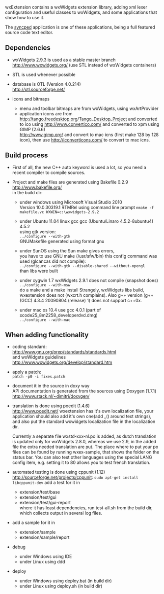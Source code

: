 wxExtension contains a wxWidgets extension library, adding xml lexer 
configuration and useful classes to wxWidgets, 
and some applications that show how to use it.

The <a href="http://antonvw.github.com/syncped/">syncped</a> application is 
one of these applications, being a full featured source code text editor. 

## Dependencies

- wxWidgets 2.9.3 is used as a stable master branch  
  http://www.wxwidgets.org/ (use STL instead of wxWidgets containers)

- STL is used whenever possible 

- database is OTL (Version 4.0.214)  
  http://otl.sourceforge.net/

- icons and bitmaps
  - menu and toolbar bitmaps are from wxWidgets, using wxArtProvider
  - application icons are from
  http://tango.freedesktop.org/Tango_Desktop_Project
  and converted to ico using
  http://www.convertico.com/
  and converted to xpm using GIMP (2.6.6)    
  http://www.gimp.org/
  and convert to mac icns (first make 128 by 128 icon),
  then use http://iconverticons.com/ to convert to mac icns.

## Build process

- First of all, the new C++ auto keyword is used a lot, so
you need a recent compiler to compile sources.

- Project and make files are generated using Bakefile 0.2.9  
  http://www.bakefile.org/  
  in the build dir:
  - under windows using Microsoft Visual Studio 2010  
    Version 10.0.30319.1 RTMRel using command line prompt
      `nmake -f makefile.vc WXWIN=c:\wxwidgets-2.9.2`
      
  - under Ubuntu 11.04 linux gcc gcc (Ubuntu/Linaro 4.5.2-8ubuntu4) 4.5.2  
    using gtk version:  
      `../configure --with-gtk`  
    GNUMakefile generated using format gnu
  
  - under SunOS using the Sun make gives errors,  
    you have to use GNU make (/usr/sfw/bin)
    this config command was used (glcancas did not compile):  
      `../configure --with-gtk --disable-shared --without-opengl`  
    than libs were built
  
  - under cygwin 1.7 wxWidgets 2.9.1 does not compile (snapshot does)  
      `../configure --with-msw`  
    do a make and a make install
    Strangely, wxWidgets libs build, wxextension does not (wxcrt.h complains).
    Also g++ version (g++ (GCC) 4.3.4 20090804 (release) 1) does not support c++0x.
      
  - under mac os 10.4 use gcc 4.0.1 (part of xcode25_8m2258_developerdvd.dmg)  
      `../configure --with-mac`
  
## When adding functionality

- coding standard:  
  http://www.gnu.org/prep/standards/standards.html  
  and wxWidgets guidelines  
  http://www.wxwidgets.org/develop/standard.htm

- apply a patch:  
    `patch -p0 -i fixes.patch`

- document it in the source in doxy way  
  API documentation is generated from the sources using Doxygen (1.7.1)
  http://www.stack.nl/~dimitri/doxygen/

- translation is done using poedit (1.4.6)  
  http://www.poedit.net/
  wxextension has it's own localization file, your application should
  also add it's own one(add _() around text strings), 
  and also put the standard wxwidgets localization file
  in the localization dir.  

  Currently a separate file wxstd-xxx-nl.po is added, as dutch translation
  is updated only for wxWidgets 2.8.0, whereas we use 2.9, in the added file
  the extra needed translation are put. 
  The place where to put your po files can be found by running wxex-sample,
  that shows the folder on the status bar. 
  You can also test other languages using the special LANG config item,
  e.g. setting it to 80 allows you to test french translation.

- automated testing is done using cppunit (1.12)  
  http://sourceforge.net/projects/cppunit:
    `sudo apt-get install libcppunit-dev`
  add a test for it in 
  - extension/test/base
  - extension/test/gui
  - extension/test/gui-report  
  where it has least dependencies,
  run test-all.sh from the build dir, which collects output in several log files. 

- add a sample for it in
  - extension/sample
  - extension/sample/report
  
- debug 
  - under Windows using IDE 
  - under Linux using ddd

- deploy 
  - under Windows using deploy.bat (in build dir)
  - under Linux using deploy.sh (in build dir)
